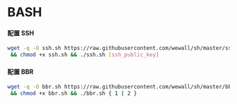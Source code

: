 # BASH

#### 配置 SSH 

```bash
wget -q -O ssh.sh https://raw.githubusercontent.com/wewall/sh/master/ssh.sh \
 && chmod +x ssh.sh && ./ssh.sh [ssh_public_key]
```

#### 配置 BBR 

```bash
wget -q -O bbr.sh https://raw.githubusercontent.com/wewall/sh/master/bbr.sh \
 && chmod +x bbr.sh && ./bbr.sh { 1 | 2 }
```
